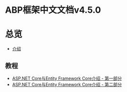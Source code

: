 ABP框架中文文档v4.5.0
=============================
# 总览
* [介绍](/WebSite/Overall/Introduction.md)

## 教程
* [ASP.NET Core与Entity Framework Core介绍 - 第一部分](/WebSite/Articles/Introduction.Net.Core.EFCore.P1.md)
* [ASP.NET Core与Entity Framework Core介绍 - 第二部分](/WebSite/Articles/Introduction.Net.Core.EFCore.P2.md)